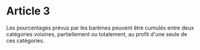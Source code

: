 # Article 3

Les pourcentages prévus par les barèmes peuvent être cumulés entre deux catégories voisines, partiellement ou totalement, au profit d'une seule de ces catégories.
